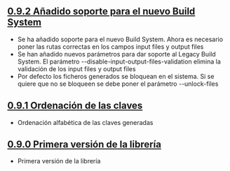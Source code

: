 ## [0.9.2 Añadido soporte para el nuevo Build System](https://svrgitpub.sdos.es/iOS/SDOSL10n/tree/v0.9.2)

- Se ha añadido soporte para el nuevo Build System. Ahora es necesario poner las rutas correctas en los campos input files y output files
- Se han añadido nuevos parámetros para dar soporte al Legacy Build System. El parámetro --disable-input-output-files-validation elimina la validación de los input files y output files
- Por defecto los ficheros generados se bloquean en el sistema. Si se quiere que no se bloqueen se debe poner el parámetro --unlock-files

## [0.9.1 Ordenación de las claves](https://svrgitpub.sdos.es/iOS/SDOSL10n/tree/v0.9.1)

- Ordenación alfabética de las claves generadas

## [0.9.0 Primera versión de la librería](https://svrgitpub.sdos.es/iOS/SDOSL10n/tree/v0.9.0)

- Primera versión de la librería
